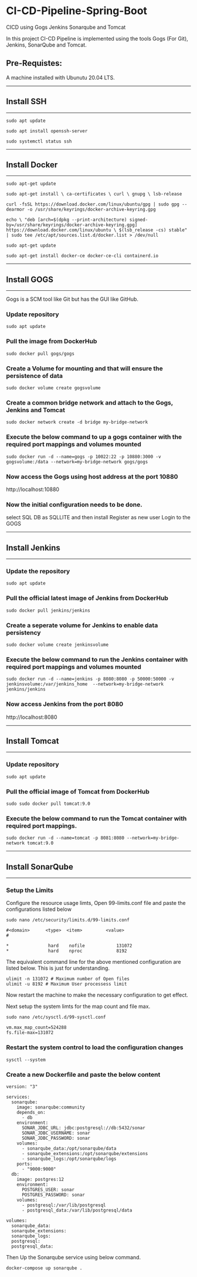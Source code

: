 # CI-CD-Pipeline-Spring-Boot
CICD using Gogs Jenkins Sonarqube and Tomcat

In this project CI-CD Pipeline is implemented using the tools Gogs (For Git), Jenkins, SonarQube and Tomcat.

## Pre-Requistes:

A machine installed with Ubunutu 20.04 LTS.

***
## Install SSH
***
`sudo apt update`

`sudo apt install openssh-server`

`sudo systemctl status ssh`



***
## Install Docker
***
 `sudo apt-get update`
 
 `sudo apt-get install \
    ca-certificates \
    curl \
    gnupg \
    lsb-release`

`curl -fsSL https://download.docker.com/linux/ubuntu/gpg | sudo gpg --dearmor -o /usr/share/keyrings/docker-archive-keyring.gpg`

 `echo \
  "deb [arch=$(dpkg --print-architecture) signed-by=/usr/share/keyrings/docker-archive-keyring.gpg] https://download.docker.com/linux/ubuntu \
  $(lsb_release -cs) stable" | sudo tee /etc/apt/sources.list.d/docker.list > /dev/null`
  
 `sudo apt-get update`

 `sudo apt-get install docker-ce docker-ce-cli containerd.io`




***
## Install GOGS
***
Gogs is a SCM tool like Git but has the GUI like GitHub.

### Update repository
`sudo apt update`

### Pull the image from DockerHub
`sudo docker pull gogs/gogs`

### Create a Volume for mounting and that will ensure the persistence of data
`sudo docker volume create gogsvolume`

### Create a common bridge network and attach to the Gogs, Jenkins and Tomcat
`sudo docker network create -d bridge my-bridge-network`

### Execute the below command to up a gogs container with the required port mappings and volumes mounted
`sudo docker run -d --name=gogs -p 10022:22 -p 10880:3000 -v gogsvolume:/data --network=my-bridge-network gogs/gogs`

### Now access the Gogs using host address at the port 10880
http://localhost:10880

### Now the initial configuration needs to be done.

select SQL DB as SQLLITE and then install
Register as new user
Login to the GOGS




***
## Install Jenkins
***

### Update the repository
`sudo apt update`

### Pull the official latest image of Jenkins from DockerHub
`sudo docker pull jenkins/jenkins`

### Create a seperate volume for Jenkins to enable data persistency
`sudo docker volume create jenkinsvolume`

### Execute the below command to run the Jenkins container with required port mappings and volumes mounted
`sudo docker run -d --name=jenkins -p 8080:8080 -p 50000:50000 -v jenkinsvolume:/var/jenkins_home  --network=my-bridge-network jenkins/jenkins`

### Now access Jenkins from the port 8080
http://localhost:8080




***
## Install Tomcat
***

### Update repository
`sudo apt update`

### Pull the official image of Tomcat from DockerHub
`sudo sudo docker pull tomcat:9.0`

### Execute the below command to run the Tomcat container with required port mappings.  
`sudo docker run -d --name=tomcat -p 8081:8080 --network=my-bridge-network tomcat:9.0`


***
## Install SonarQube
***

### Setup the Limits 

Configure the resource usage limts, Open 99-limits.conf file and paste the configurations listed below

`sudo nano /etc/security/limits.d/99-limits.conf`

```
#<domain>      <type>  <item>         <value>
#

*               hard    nofile            131072
*               hard    nproc             8192
```

The equivalent command line for the above mentioned configuration are listed below. This is just for understanding.
```
ulimit -n 131072 # Maximum number of Open files
ulimit -u 8192 # Maximum User processess limit
```

Now restart the machine to make the necessary configuration to get effect.

Next setup the system limts for the map count and file max.

`sudo nano /etc/sysctl.d/99-sysctl.conf`

```
vm.max_map_count=524288
fs.file-max=131072
```

### Restart the system control to load the configuration changes
`sysctl --system`


### Create a new Dockerfile and paste the below content

```
version: "3"

services:
  sonarqube:
    image: sonarqube:community	
    depends_on:
      - db
    environment:
      SONAR_JDBC_URL: jdbc:postgresql://db:5432/sonar
      SONAR_JDBC_USERNAME: sonar
      SONAR_JDBC_PASSWORD: sonar
    volumes:
      - sonarqube_data:/opt/sonarqube/data
      - sonarqube_extensions:/opt/sonarqube/extensions
      - sonarqube_logs:/opt/sonarqube/logs
    ports:
      - "9000:9000"
  db:
    image: postgres:12
    environment:
      POSTGRES_USER: sonar
      POSTGRES_PASSWORD: sonar
    volumes:
      - postgresql:/var/lib/postgresql
      - postgresql_data:/var/lib/postgresql/data

volumes:
  sonarqube_data:
  sonarqube_extensions:
  sonarqube_logs:
  postgresql:
  postgresql_data:
  ```


  Then Up the Sonarqube service using below command.

  `docker-compose up sonarqube .`
  




